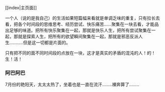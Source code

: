 [[index|主页面]]

一个人（说的是我自己）的生活如果短篇幅来看就是单调乏味的重复，只有拉长去看，把各个时间段的思维思考、经历尝试、快乐痛苦......聚集在一块去看，才能品出足够的味道。把所有快乐聚集在一起，那就是快乐人生，把所有尝试聚集在一起，那就是探索人生，把所有的欲望瞬间聚集在一起，那就是邪恶反派人生...........但是这一切都是片面的。

只有把不同的面不同时间段的点放在一块，这才是真实的矛盾的混沌的人！的！生！活！

### 阿巴阿巴
7月份的艳阳天，太太太热了，坐着也是一直在流汗........裸奔算了........